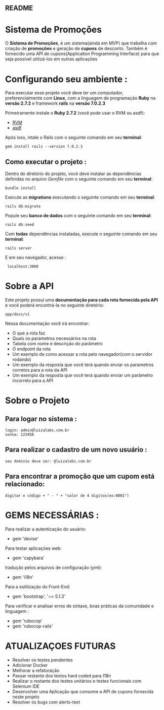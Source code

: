 ## README
# Sistema de Promoções

O **Sistema de Promoções**, é um sistema(ainda em MVP) que trabalha com criação de **promoções** e geração de **cupons** de desconto.
Também é fornecido uma API de cupons(Application Programming Interface) para que seja possível utilizá-los em outras aplicações

# Configurando seu ambiente :

Para executar esse projeto você deve ter um computador, preferencialmente com **Linux**, com a linguagem de programação **Ruby** na **versão 2.7.2** e framework **rails** na **versão 7.0.2.3**

Primeiramente instale o **Ruby 2.7.2** (você pode usar o RVM ou asdf):

* [RVM](https://rvm.io/)
* [asdf](https://github.com/asdf-vm/asdf)

Após isso, intale o Rails com o seguinte comando em seu **terminal**:
 ```
gem install rails --version 7.0.2.3
 ```

## Como executar o projeto :

Dentro do diretório do projeto, você deve instalar as dependências definidas no arquivo *Gemfile* com o seguinte comando em seu **terminal**:

 ```
 bundle install
```

Execute as **migrations** executando o seguinte comando em seu **terminal**:

 ```
 rails db:migrate
 ```

Popule seu **banco de dados** com o seguinte comando em seu **terminal**:

```
rails db:seed
```

Com **todas** dependências instaladas, execute o seguinte comando em seu **terminal**:

 ```
 rails server
 ```
E em seu navegador, acesse :
 ```
  localhost:3000
 ```


# Sobre a API

Este projeto possui uma **documentação para cada rota fornecida pela API** e você poderá encontrá-la no seguinte diretório:
  ```
  app/docs/v1
  ```
Nessa documentação você irá encontrar:
 * O que a rota faz
 * Quais os parametros necessários na rota
 * Tabela com nome e descrição do parâmetro
 * O endpoint da rota
 * Um exemplo de como acessar a rota pelo navegador(com o servidor rodando)
 * Um exemplo da resposta que você terá quando enviar os parametros corretos para a rota da API
 * Um exemplo da resposta que você terá quando enviar um parâmetro incorreto para a API

# Sobre o Projeto
## Para logar no sistema :
```
login: admin@luizalabs.com.br
senha: 123456
```
## Para realizar o cadastro de um novo usuário :
```
seu dominio deve ser: @luizalabs.com.br
```
## Para encontrar a promoção que um cupom está relacionado:
```
digitar o código + " - " + "valor de 4 digitos(ex:0001")
```


# GEMS NECESSÁRIAS :
Para realizar a autenticação do usuário:
* gem 'devise'

Para testar aplicações web:
* gem 'capybara'

tradução pelos arquivos de configuração (yml):
* gem 'i18n'

Para a estilização do Front-End:
* gem 'bootstrap', '~> 5.1.3'

Para verificar e analisar erros de sintaxe, boas práticas da comunidade e linguagem :
* gem 'rubocop'
* gem 'rubocop-rails'


# ATUALIZAÇOES FUTURAS
* Resolver os testes pendentes
* Adicionar Docker
* Melhorar a refatoração
* Passar restante dos textos hard coded para I18n
* Realizar o restante dos testes unitários e testes funcionais com Selenium IDE
* Desenvolver uma Aplicação que consome a API de cupons fornecida neste projeto
* Resolver os bugs com alerts-text
